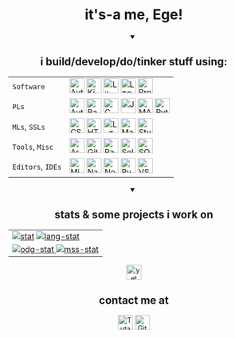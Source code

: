 <div align="center">

<h1>it's-a me, Ege!</h1>

<details open>
<summary><h2>i build/develop/do/tinker stuff using:</h2></summary>

<table>

<tr>
<td><code>Software</code></td>
<td>
<a href="#"><img title="AutoCAD" alt="AutoCAD" height="30" src="https://cdn.simpleicons.org/autocad"/></a>
<a href="#"><img title="KiCad" alt="KiCad" height="30" src="https://cdn.simpleicons.org/kicad/5072FF"/></a>
<a href="#"><img title="LibreOffice" alt="LibreOffice" height="30" src="https://cdn.simpleicons.org/libreoffice"/></a>
<a href="#"><img title="LTSpice" alt="LTSpice" height="30" src="https://cdn.simpleicons.org/ltspice"/></a>
<a href="#"><img title="Proteus" alt="Proteus" height="30" src="https://cdn.simpleicons.org/proteus"/></a>
</td>
</tr>

<tr>
<td><code title="Programming Languages">PLs</code></td>
<td>
<a href="#"><img title="AutoHotkey" alt="AutoHotkey" height="30" src="https://cdn.simpleicons.org/autohotkey/448e3a"/></a>
<a href="#"><img title="Bash" alt="Bash" height="30" src="https://cdn.simpleicons.org/gnubash"/></a>
<a href="#"><img title="C" alt="C" height="30" src="https://cdn.simpleicons.org/c"/></a>
<a href="#"><img title="JavaScript" alt="JavaScript" height="30" src="https://cdn.simpleicons.org/javascript"/></a>
<a href="#"><img title="MATLAB" alt="MATLAB" height="30" src="https://cdn.jsdelivr.net/gh/devicons/devicon@latest/icons/matlab/matlab-original.svg"/></a>
<a href="#"><img title="Python" alt="Python" height="30" src="https://cdn.simpleicons.org/python"/></a>
</td>
</tr>

<tr>
<td><code title="Markup Languages">MLs</code>, <code title="Style Sheet Languages">SSLs</code></td>
<td>
<a href="#"><img title="CSS3" alt="CSS3" height="30" src="https://cdn.simpleicons.org/css3"/></a>
<a href="#"><img title="HTML5" alt="HTML5" height="30" src="https://cdn.simpleicons.org/html5"/></a>
<a href="#"><img title="LaTeX" alt="LaTeX" height="30" src="https://cdn.simpleicons.org/latex"/></a>
<a href="#"><img title="Markdown" alt="Markdown" height="30" src="https://cdn.simpleicons.org/markdown/999"/></a>
<a href="#"><img title="Stylus" alt="Stylus" height="30" src="https://cdn.simpleicons.org/stylus/0E8775"/></a>
</td>
</tr>

<tr>
<td><code>Tools</code>, <code>Misc</code></td>
<td>
<a href="#"><img title="Arduino" alt="Arduino" height="30" src="https://cdn.simpleicons.org/arduino"/></a>
<a href="#"><img title="Git" alt="Git" height="30" src="https://cdn.simpleicons.org/git"/></a>
<a href="#"><img title="Pandas" alt="Pandas" height="30" src="https://cdn.simpleicons.org/pandas/370AED"/></a>
<a href="#"><img title="Selenium" alt="Selenium" height="30" src="https://cdn.simpleicons.org/selenium"/></a>
<a href="#"><img title="SQLite" alt="SQLite" height="30" src="https://cdn.simpleicons.org/sqlite/005883"/></a>
</td>
</tr>

<tr>
<td><code>Editors</code>, <code title="Integrated Development Environments">IDEs</code></td>
<td>
<a href="#"><img title="Micro" alt="Micro" height="30" src="https://cdn.simpleicons.org/microeditor"/></a>
<a href="#"><img title="Nano" alt="Nano" height="30" src="https://cdn.jsdelivr.net/gh/devicons/devicon@latest/icons/nano/nano-original.svg"/></a>
<a href="#"><img title="Notepad++" alt="Notepad++" height="30" src="https://cdn.simpleicons.org/notepadplusplus"/></a>
<a href="#"><img title="PyCharm" alt="PyCharm" height="30" src="https://cdn.simpleicons.org/pycharm/999"/></a>
<a href="#"><img title="VSCode" alt="VSCode" height="30" src="https://cdn.jsdelivr.net/gh/devicons/devicon@latest/icons/vscode/vscode-original.svg"/></a>
</td>
</tr>

</table>

</details>

<details open>
<summary><h2>stats & some projects i work on</h2></summary>

<table>

<tr>
<td>
<a href="#"><img alt="stat" src="https://github-readme-stats.vercel.app/api?username=Egezenn&show_icons=true&hide_border=true&theme=transparent&title_color=9FF&text_color=5CC&icon_color=A5A&disable_animations=true&cache_seconds=86400&hide_rank=true&number_format=long&custom_title=Egezenn&hide_title=true"></a>
<a href="#"><img alt="lang-stat" src="https://github-readme-stats.vercel.app/api/top-langs/?username=Egezenn&show_icons=true&hide_border=true&theme=transparent&title_color=9FF&text_color=5CC&icon_color=A5A&disable_animations=true&cache_seconds=86400&size_weight=0.5&count_weight=0.5&langs_count=20&layout=compact&hide_title=true"></a>
</td>
</tr>

<tr>
<td>
<a href="https://github.com/Egezenn/OpenDotaGuides"><img alt="odg-stat" src="https://github-readme-stats.vercel.app/api/pin/?username=Egezenn&repo=OpenDotaGuides&show_icons=true&hide_border=true&theme=transparent&title_color=9FF&text_color=5CC&icon_color=A5A&disable_animations=true&cache_seconds=86400">
<a href="https://github.com/Egezenn/Miscellaneous-scripts-and-such"><img alt="mss-stat" src="https://github-readme-stats.vercel.app/api/pin/?username=Egezenn&repo=Miscellaneous-scripts-and-such&show_icons=true&hide_border=true&theme=transparent&title_color=9FF&text_color=5CC&icon_color=A5A&disable_animations=true&cache_seconds=86400">
</td>
</tr>

</table>

<a href="mailto:egezenn@tutanota.com?subject=[yke9tK0F2CJtDxsC]%20what%20is%20it&body=what's%20the%20thing?"><img title="you can ask me about it ;)" alt="yet to be named & published thing" height="30" src="https://img.shields.io/badge/yet%20to%20be%20named%20&%20published%20thing-AA0000?style=for-the-badge"/></a></td>  

</details>

<h2>contact me at</h2>

<a href="mailto:egezenn@tutanota.com"><img title="Tutanota" alt="Tutanota" height="30" src="https://img.shields.io/badge/tutanota-840010?style=for-the-badge&logo=tutanota&logoColor=white"/></a>
<a href="https://github.com/Egezenn"><img title="GitHub" alt="GitHub" height="30" src="https://img.shields.io/badge/github-000000.svg?&style=for-the-badge&logo=github&logoColor=white"/></a>

</div>
